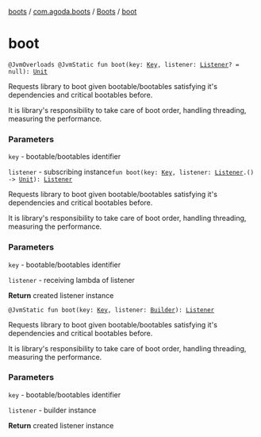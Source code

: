 [boots](../../index.md) / [com.agoda.boots](../index.md) / [Boots](index.md) / [boot](./boot.md)

# boot

`@JvmOverloads @JvmStatic fun boot(key: `[`Key`](../-key/index.md)`, listener: `[`Listener`](../-listener/index.md)`? = null): `[`Unit`](https://kotlinlang.org/api/latest/jvm/stdlib/kotlin/-unit/index.html)

Requests library to boot given bootable/bootables satisfying
it's dependencies and critical bootables before.

It is library's responsibility to take care of boot order,
handling threading, measuring the performance.

### Parameters

`key` - bootable/bootables identifier

`listener` - subscribing instance`fun boot(key: `[`Key`](../-key/index.md)`, listener: `[`Listener`](../-listener/index.md)`.() -> `[`Unit`](https://kotlinlang.org/api/latest/jvm/stdlib/kotlin/-unit/index.html)`): `[`Listener`](../-listener/index.md)

Requests library to boot given bootable/bootables satisfying
it's dependencies and critical bootables before.

It is library's responsibility to take care of boot order,
handling threading, measuring the performance.

### Parameters

`key` - bootable/bootables identifier

`listener` - receiving lambda of listener

**Return**
created listener instance

`@JvmStatic fun boot(key: `[`Key`](../-key/index.md)`, listener: `[`Builder`](../-listener/-builder/index.md)`): `[`Listener`](../-listener/index.md)

Requests library to boot given bootable/bootables satisfying
it's dependencies and critical bootables before.

It is library's responsibility to take care of boot order,
handling threading, measuring the performance.

### Parameters

`key` - bootable/bootables identifier

`listener` - builder instance

**Return**
created listener instance

